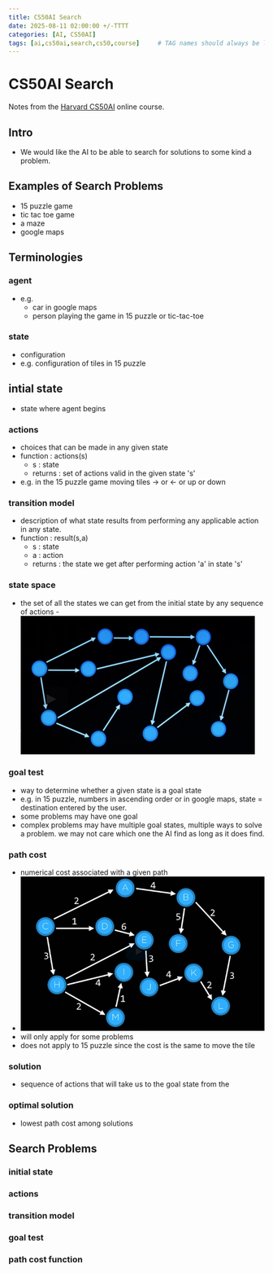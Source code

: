 ```yaml
---
title: CS50AI Search
date: 2025-08-11 02:00:00 +/-TTTT
categories: [AI, CS50AI]
tags: [ai,cs50ai,search,cs50,course]     # TAG names should always be lowercase
---
```


# CS50AI Search

Notes from the [Harvard CS50AI](https://pll.harvard.edu/course/cs50s-introduction-artificial-intelligence-python) online course.

## Intro
- We would like the AI to be able to search for solutions to some kind a problem.

## Examples of Search Problems
- 15 puzzle game
- tic tac toe game
- a maze
- google maps

## Terminologies

### agent
- e.g.
  - car in google maps
  - person playing the game in 15 puzzle or tic-tac-toe

### state
- configuration
- e.g. configuration of tiles in 15 puzzle

## intial state
- state where agent begins

### actions
- choices that can be made in any given state
- function : actions(s)
  - s : state
  - returns : set of actions valid in the given state 's'
- e.g. in the 15 puzzle game moving tiles -> or <- or up or down

### transition model
- description of what state results from performing any applicable action in any state.
- function : result(s,a)
  - s : state
  - a : action
  - returns : the state we get after performing action 'a' in state 's'

### state space
- the set of all the states we can get from the initial state by any sequence of actions
-![cs50ai-01search-02-graph.png](/assets/images/cs50ai-01search-02-graph.png)
### goal test
- way to determine whether a given state is a goal state
- e.g. in 15 puzzle, numbers in ascending order or in google maps, state = destination entered by the user.
- some problems may have one goal
- complex problems may have multiple goal states, multiple ways to solve a problem. we may not care which one the AI find as long as it does find.

### path cost
- numerical cost associated with a given path
- ![cs50ai-01search-02-graphwithpathcosts.png](/assets/images/cs50ai-01search-02-graphwithpathcosts.png)
- will only apply for some problems
- does not apply to 15 puzzle since the cost is the same to move the tile

### solution
- sequence of actions that will take us to the goal state from the

### optimal solution
- lowest path cost among solutions

## Search Problems

### initial state
### actions
### transition model
### goal test
### path cost function

